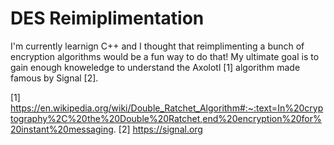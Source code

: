  # DES Reimiplimentation
 I'm currently learnign C++ and I thought that reimplimenting a bunch of encryption algorithms
 would be a fun way to do that! My ultimate goal is to gain enough knoweledge to understand the
 Axolotl [1] algorithm made famous by Signal [2].

[1] https://en.wikipedia.org/wiki/Double_Ratchet_Algorithm#:~:text=In%20cryptography%2C%20the%20Double%20Ratchet,end%20encryption%20for%20instant%20messaging.
[2] https://signal.org
